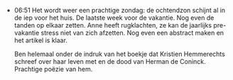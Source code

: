 - 06:51	Het wordt weer een prachtige zondag: de ochtendzon schijnt al in de iep voor het huis. De laatste week voor de vakantie. Nog even de tanden op elkaar zetten. Anne heeft rugklachten, ze kan de jaarlijks pre-vakantie stress niet van zich afzetten. Nog even een abstract maken en het artikel is klaar. 
  
  Ben helemaal onder de indruk van het boekje dat Kristien Hemmerechts schreef over haar leven met en de dood van Herman de Coninck. Prachtige poëzie van hem.